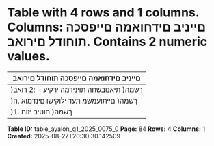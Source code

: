 # Table with 4 rows and 1 columns. Columns: םייניב םידחואמה םייפסכה תוחודל םירואב. Contains 2 numeric values.

| םייניב םידחואמה םייפסכה תוחודל םירואב |
|---|
| )ךשמה( תיאנובשחה תוינידמה ירקיע - :2 רואב |
| )ךשמה( םייתועמשמ תעד ילוקישו םינדמוא .ה |
| )ךשמה( חוטיב יזוח .1 |

**Table ID:** table_ayalon_q1_2025_0075_0
**Page:** 84
**Rows:** 4
**Columns:** 1
**Created:** 2025-08-27T20:30:30.142509
